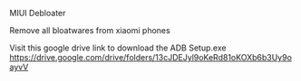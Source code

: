 MIUI Debloater

Remove all bloatwares from xiaomi phones

Visit this google drive link to download the ADB Setup.exe
https://drive.google.com/drive/folders/13cJDEJyl9oKeRd81oKOXb6b3Uy9oayvV
